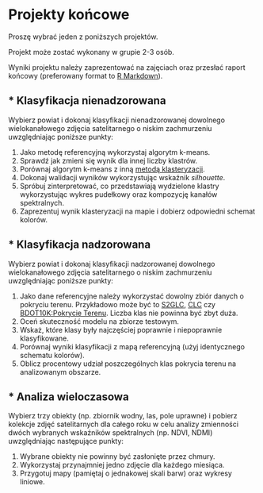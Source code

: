 # Projekty końcowe

Proszę wybrać jeden z poniższych projektów.

Projekt może zostać wykonany w grupie 2-3 osób.

Wyniki projektu należy zaprezentować na zajęciach oraz przesłać raport końcowy
(preferowany format to [R Markdown](https://rmarkdown.rstudio.com/)).

## * Klasyfikacja nienadzorowana

Wybierz powiat i dokonaj klasyfikacji nienadzorowanej dowolnego wielokanałowego zdjęcia
satelitarnego o niskim zachmurzeniu uwzględniając poniższe punkty:

1. Jako metodę referencyjną wykorzystaj algorytm k-means.
2. Sprawdź jak zmieni się wynik dla innej liczby klastrów.
3. Porównaj algorytm k-means z inną [metodą klasteryzacji](https://www.statmethods.net/advstats/cluster.html).
4. Dokonaj walidacji wyników wykorzystując wskaźnik *silhouette*.
5. Spróbuj zinterpretować, co przedstawiają wydzielone klastry wykorzystując wykres pudełkowy oraz kompozycję kanałów spektralnych.
6. Zaprezentuj wynik klasteryzacji na mapie i dobierz odpowiedni schemat kolorów.

## * Klasyfikacja nadzorowana

Wybierz powiat i dokonaj klasyfikacji nadzorowanej dowolnego wielokanałowego zdjęcia
satelitarnego o niskim zachmurzeniu uwzględniając poniższe punkty:

1. Jako dane referencyjne należy wykorzystać dowolny zbiór danych o pokryciu terenu. Przykładowo może być to [S2GLC](https://s2glc.cbk.waw.pl/), [CLC](https://land.copernicus.eu/en/products/corine-land-cover) czy [BDOT10K:Pokrycie Terenu](https://www.geoportal.gov.pl/pl/dane/baza-danych-obiektow-topograficznych-bdot10k/). Liczba klas nie powinna być zbyt duża.
2. Oceń skuteczność modelu na zbiorze testowym.
3. Wskaż, które klasy były najczęściej poprawnie i niepoprawnie klasyfikowane.
4. Porównaj wyniki klasyfikacji z mapą referencyjną (użyj identycznego schematu kolorów).
5. Oblicz procentowy udział poszczególnych klas pokrycia terenu na analizowanym obszarze.

## * Analiza wieloczasowa

Wybierz trzy obiekty (np. zbiornik wodny, las, pole uprawne) i pobierz kolekcje zdjęć satelitarnych
dla całego roku w celu analizy zmienności dwóch wybranych wskaźników spektralnych (np. NDVI, NDMI)
uwzględniając następujące punkty:

1. Wybrane obiekty nie powinny być zasłonięte przez chmury.
2. Wykorzystaj przynajmniej jedno zdjęcie dla każdego miesiąca.
3. Przygotuj mapy (pamiętaj o jednakowej skali barw) oraz wykresy liniowe.
